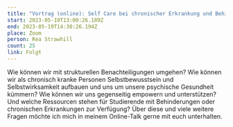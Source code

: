 ```yaml
---
title: "Vortrag (online): Self Care bei chronischer Erkrankung und Behinderung"
start: 2023-05-19T13:00:26.189Z
end: 2023-05-19T14:30:26.194Z
place: Zoom
person: Rea Strawhill
count: 25
link: Folgt
---
```

Wie können wir mit strukturellen Benachteiligungen umgehen? Wie können wir als chronisch kranke Personen Selbstbewusstsein und Selbstwirksamkeit aufbauen und uns um unsere psychische Gesundheit kümmern? Wie können wir uns gegenseitig empowern und unterstützen? Und welche Ressourcen stehen für Studierende mit Behinderungen oder chronischen Erkrankungen zur Verfügung? Über diese und viele weitere Fragen möchte ich mich in meinem Online-Talk gerne mit euch unterhalten.